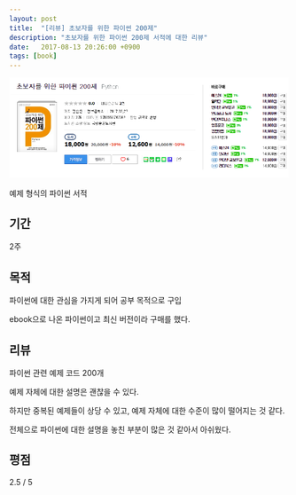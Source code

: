 ```yaml
---
layout: post
title:  "[리뷰] 초보자를 위한 파이썬 200제"
description: "초보자를 위한 파이썬 200제 서적에 대한 리뷰"
date:   2017-08-13 20:26:00 +0900
tags: [book]
---
```

![book image](/images/book/2.png)

예제 형식의 파이썬 서적

## 기간

2주

## 목적

파이썬에 대한 관심을 가지게 되어 공부 목적으로 구입

ebook으로 나온 파이썬이고 최신 버전이라 구매를 했다.

## 리뷰

파이썬 관련 예제 코드 200개

예제 자체에 대한 설명은 괜찮을 수 있다.

하지만 중복된 예제들이 상당 수 있고, 예제 자체에 대한 수준이 많이 떨어지는 것 같다.

전체으로 파이썬에 대한 설명을 놓친 부분이 많은 것 같아서 아쉬웠다.

## 평점

2.5 / 5